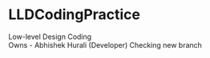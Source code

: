 # LLDCodingPractice
Low-level Design Coding 
<br>
Owns - Abhishek Hurali (Developer)
Checking new branch